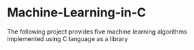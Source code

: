 # Machine-Learning-in-C
The following project provides five machine learning algorithms implemented using C language as a library
